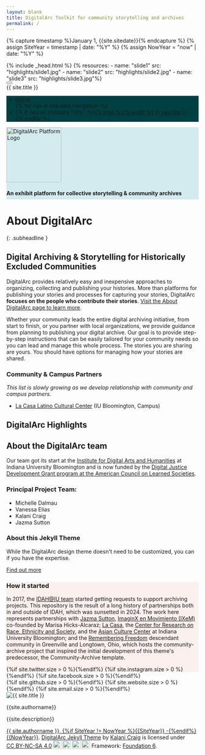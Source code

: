 ```yaml
---
layout: blank
title: DigitalArc Toolkit for community storytelling and archives
permalink: /
---
```

{% capture timestamp %}January 1, {{site.sitedate}}{% endcapture %}
{% assign SiteYear = timestamp | date: "%Y" %}
{% assign NowYear = "now" | date: "%Y" %}

<html class="no-js" lang="en" dir="ltr">
<head>
{% include _head.html %}
  {%  resources:
   - name: "slide1"
    src: "highlights/slide1.jpg"
  - name: "slide2"
    src: "highlights/slide2.jpg"
  - name: "slide3"
    src: "highlights/slide3.jpg"%}
</head>
<body id="the-body">


<!--
==================================================
Body
================================================== -->

<div data-sticky-container style="width: 100%" class="accentbg">
<div data-sticky data-options="marginTop:0;" data-top-anchor="the-body:top" style="width: 100%">

<div class="title-bar accentbg" data-responsive-toggle="example-menu" data-hide-for="medium" style="width: 100%">
<button class="menu-icon" type="button" data-toggle="example-menu"></button>
<div class="title-bar-title">{{ site.title }}</div>
</div>

<!--
==================================================
Top Bar
================================================== -->
<div class="top-bar accentbg" id="example-menu" style="width: 100%; background-color: #004042">
<ul class="vertical medium-horizontal dropdown menu menu-hover-lines" data-responsive-menu="accordion medium-dropdown">
<!--
==================================================
Home Link for Mobile
================================================== -->
<li class="accentbg home-nav-small">
<a href="{{ site.baseurl }}/">
Home
</a>
</li>
<!--
==================================================
Nav Loop
================================================== -->
{% for nav in site.data.navigation %}
<li class="accentbg {% if page.url == nav.url %}active{% endif %}">
{% if nav.url contains "http" %}<a href="{{ nav.url }}" target="_blank">{% else %}<a href="{{ site.baseurl }}{{ nav.url }}">{% endif %}
{{ nav.title }}<!--{{ page.url }} == {{ nav.url }}-->

</a>
</li>
{% endfor %}
</ul>
</div>

</div>
</div>

<!--default start-->


<div style="background-color: #D3EAEE; padding-bottom: .25rem; border-top, border-bottom: 3px dotted #D94f30">
<div class="grid-container">
<div class="sitetitle center">
<img src="{{site.baseurl}}{{site.urlimg}}DigitalArc.svg" style="height: 9rem;" alt="DigitalArc Platform Logo" />
<h4 class="center" style="margin-bottom: .25rem;">An exhibit platform for collective storytelling &amp; community archives</h4>
</div>
</div>
</div>

<div class="grid-container" markdown=1>

# About DigitalArc
{: .subheadline }

<div class="grid-x grid-padding-x  align-top">
<div class="cell medium-6 align-left" markdown=1>

## Digital Archiving & Storytelling for Historically Excluded Communities

DigitalArc provides relatively easy and inexpensive approaches to organizing, collecting and publishing your histories.  More than platforms for publishing your stories and processes for capturing your stories, DigitalArc **focuses on the people who contribute their stories**.  [Visit the About DigitalArc page to learn more](/about/).  

Whether your community leads the entire digital archiving initiative, from start to finish, or you partner with local organizations, we provide guidance from planning to publishing your digital archive. Our goal is to provide step-by-step instructions that can be easily tailored for your community needs so you can lead and manage this whole process. The stories you are sharing are yours. You should have options for managing how your stories are shared.

### Community & Campus Partners
_This list is slowly growing as we develop relationship with community and campus partners._

* [La Casa Latino Cultural Center](https://lacasa.indiana.edu/) (IU Bloomington, Campus)

</div>
<div class="cell medium-6 align-top" markdown=1>

## DigitalArc Highlights

  
## About the DigitalArc team

Our team got its start at the [Institute for Digital Arts and Humanities](https://idah.indiana.edu/) at Indiana University Bloomington and is now funded by the [Digital Justice Development Grant program at the American Council on Learned Societies](https://www.acls.org/recent-fellows/?program_id=40090&_project_year=2024).

### Principal Project Team:
- Michelle Dalmau
- Vanessa Elias
- Kalani Craig
- Jazma Sutton

### About this Jekyll Theme
While the DigitalArc design theme doesn't need to be customized, you can if you have the expertise.
<p><a href="http://digitalarcplatform.kalanicraig.com" target="_blank" class=button>Find out more</a></p>

</div>
</div>
</div>

<div class="darkbg" style="background-color: #FCF0EE; margin-bottom: -1rem; padding-bottom: 1rem;">
<div class="grid-container" markdown=1>

### How it started

In 2017, the [IDAH@IU team](https://idah.indiana.edu) started getting requests to support archiving projects. This repository is the result of a long history of partnerships both in and outside of IDAH, which was sunsetted in 2024. The work here represents partnerships with [Jazma Sutton](https://miamioh.edu/profiles/cas/jazma-sutton.html), [ImaginX en Movimiento (IXeM)](https://www.instagram.com/ixemcollective/?hl=en) co-founded by Marisa Hicks-Alcaraz; [La Casa](https://lacasa.indiana.edu/), the [Center for Research on Race, Ethnicity and Society](https://crres.indiana.edu), and the [Asian Culture Center](https://asianresource.indiana.edu) at Indiana University Bloomington; and the [Remembering Freedom](https://longtownhistory.github.io) descendant community in Greenville and Longtown, Ohio, which hosts the community-archive project that inspired the initial development of this theme's predecessor, the Community-Archive template.

</div>
</div>

<div class="accentbg">
<div class="grid-container">
<div class="grid-x grid-padding-x">
<div class="large-12 cell">
<div class="footer-actions">
<div class="footer-actions-left">
{%if site.twitter.size > 0 %}<a href="https://twitter.com/{{ site.twitter }}" aria-label="Our Twitter"><i class="fa-brands fa-x-twitter" target="_blank"></i></a>{%endif%}
{%if site.instagram.size > 0 %}<a href="https://instagram.com/{{ site.instagram }}" aria-label="Our Instagram"><i class="fa-brands fa-instagram" target="_blank"></i></a>{%endif%}
{%if site.facebook.size > 0 %}<a href="https://facebook.com/{{ site.facebook }}" aria-label="Our Facebook"><i class="fa-brands fa-facebook" target="_blank"></i></a>{%endif%}
</div>
<div class="footer-actions-right">
{%if site.github.size > 0 %}<a href="https://github.com/{{ site.github }}/" target="_blank" aria-label="Our Github"><i class="fa fa-github"></i></a>{%endif%}
{%if site.website.size > 0 %}<a href="{{site.website}}" target="_blank" aria-label="Our Website"><i class="fa-solid fa-globe"></i></a>{%endif%}
{%if site.email.size > 0 %}<a href="mailto:{{ site.email | encode_email }}" aria-label="Email Us"><i class="fa fa-envelope"></i></a>{%endif%}
</div>
</div>

<div class="footer-author-section">

<div class="footer-author">
<img class="avatar" src="{{ site.baseurl }}{{ site.urlimg }}{{ site.sitelogo }}" alt="{{ site.title }}"/>
<div>
<p class="author">{{site.authorname}}</p>
<p class="bio">{{site.description}}</p>
</div>
</div>
</div>
<p class="quiet credits" xmlns:cc="http://creativecommons.org/ns#" xmlns:dct="http://purl.org/dc/terms/"><a href="{% if site.copyright_page.size > 0 %}{{site.copyright_page}}{% else %}/copyright/{% endif %}"><i class="far fa-copyright"></i> {{ site.authorname }}, {%if SiteYear != NowYear %}{{SiteYear}} -{%endif%} {{NowYear}}</a>. <a property="dct:title" rel="cc:attributionURL" href="https://digitalarcplatform.kalanicraig.com/">DigitalArc Jekyll Theme</a> by <a rel="cc:attributionURL dct:creator" property="cc:attributionName" href="https://www.kalanicraig.com/">Kalani Craig</a> is licensed under <a href="http://creativecommons.org/licenses/by-nc-sa/4.0/?ref=chooser-v1" target="_blank" rel="license noopener noreferrer" style="display:inline-block;">CC BY-NC-SA 4.0<img style="height:22px!important;margin-left:3px;vertical-align:text-bottom;" src="https://mirrors.creativecommons.org/presskit/icons/cc.svg?ref=chooser-v1"><img style="height:22px!important;margin-left:3px;vertical-align:text-bottom;" src="https://mirrors.creativecommons.org/presskit/icons/by.svg?ref=chooser-v1"><img style="height:22px!important;margin-left:3px;vertical-align:text-bottom;" src="https://mirrors.creativecommons.org/presskit/icons/nc.svg?ref=chooser-v1"><img style="height:22px!important;margin-left:3px;vertical-align:text-bottom;" src="https://mirrors.creativecommons.org/presskit/icons/sa.svg?ref=chooser-v1"></a> Framework: <a href="https://get.foundation/" target="_blank">Foundation 6</a>.</p>
</div>
</div>
</div>
</div>
<script src="{{ site.baseurl }}/assets/js/vendor/jquery.js"></script>
<script src="{{ site.baseurl }}/assets/js/vendor/what-input.js"></script>
<script src="{{ site.baseurl }}/assets/js/vendor/foundation.js"></script>
<script src="{{ site.baseurl }}/assets/js/app.js"></script>
</body>
</html>
